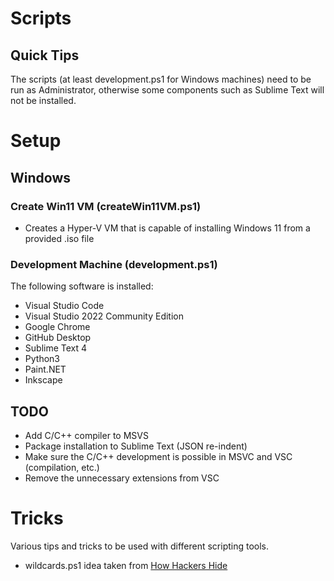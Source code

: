 # Scripts

## Quick Tips

The scripts (at least development.ps1 for Windows machines) need to be run as Administrator, otherwise some components such as Sublime Text will not be installed.

# Setup

## Windows

### Create Win11 VM (createWin11VM.ps1)

- Creates a Hyper-V VM that is capable of installing Windows 11 from a provided .iso file

### Development Machine (development.ps1)

The following software is installed:
 - Visual Studio Code
 - Visual Studio 2022 Community Edition
 - Google Chrome
 - GitHub Desktop
 - Sublime Text 4
 - Python3
 - Paint.NET
 - Inkscape

## TODO

 - Add C/C++ compiler to MSVS
  - Package installation to Sublime Text (JSON re-indent)
 - Make sure the C/C++ development is possible in MSVC and VSC (compilation, etc.)
 - Remove the unnecessary extensions from VSC

# Tricks

Various tips and tricks to be used with different scripting tools.

- wildcards.ps1 idea taken from [How Hackers Hide](https://www.youtube.com/watch?v=WJlqQYyzGi8&ab_channel=JohnHammond)
